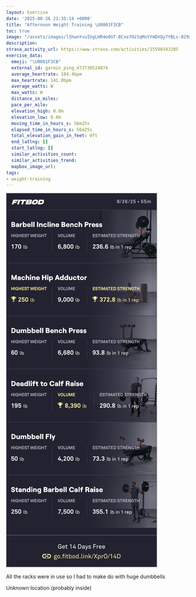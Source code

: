 ```yaml
---
layout: Exercise
date: '2025-08-26 21:35:14 +0000'
title: "Afternoon Weight Training \U0001F3CB️"
toc: true
image: "/assets/images/l3hwnYvuIGgLHR4e0GT-BCxe7OzSqMxYYmDXOy7YBLs-829x2048.jpg.jpeg"
description:
strava_activity_url: https://www.strava.com/activities/15598343205
exercise_data:
  emoji: "\U0001F3CB️"
  external_id: garmin_ping_473730524074
  average_heartrate: 104.4bpm
  max_heartrate: 141.0bpm
  average_watts: W
  max_watts: W
  distance_in_miles:
  pace_per_mile:
  elevation_high: 0.0m
  elevation_low: 0.0m
  moving_time_in_hours_s: 56m25s
  elapsed_time_in_hours_s: 56m25s
  total_elevation_gain_in_feet: 0ft
  end_latlng: []
  start_latlng: []
  similar_activities_count:
  similar_activities_trend:
  mapbox_image_url:
tags:
- weight-training
---
```


![Afternoon Weight Training](/assets/images/l3hwnYvuIGgLHR4e0GT-BCxe7OzSqMxYYmDXOy7YBLs-829x2048.jpg.jpeg)

All the racks were in use so I had to make do with huge dumbbells

Unknown location (probably inside)
